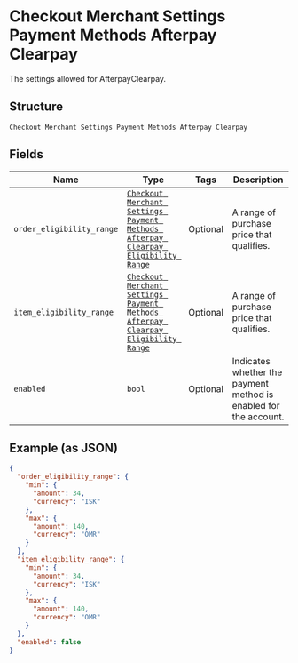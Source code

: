 
# Checkout Merchant Settings Payment Methods Afterpay Clearpay

The settings allowed for AfterpayClearpay.

## Structure

`Checkout Merchant Settings Payment Methods Afterpay Clearpay`

## Fields

| Name | Type | Tags | Description |
|  --- | --- | --- | --- |
| `order_eligibility_range` | [`Checkout Merchant Settings Payment Methods Afterpay Clearpay Eligibility Range`](../../doc/models/checkout-merchant-settings-payment-methods-afterpay-clearpay-eligibility-range.md) | Optional | A range of purchase price that qualifies. |
| `item_eligibility_range` | [`Checkout Merchant Settings Payment Methods Afterpay Clearpay Eligibility Range`](../../doc/models/checkout-merchant-settings-payment-methods-afterpay-clearpay-eligibility-range.md) | Optional | A range of purchase price that qualifies. |
| `enabled` | `bool` | Optional | Indicates whether the payment method is enabled for the account. |

## Example (as JSON)

```json
{
  "order_eligibility_range": {
    "min": {
      "amount": 34,
      "currency": "ISK"
    },
    "max": {
      "amount": 140,
      "currency": "OMR"
    }
  },
  "item_eligibility_range": {
    "min": {
      "amount": 34,
      "currency": "ISK"
    },
    "max": {
      "amount": 140,
      "currency": "OMR"
    }
  },
  "enabled": false
}
```

